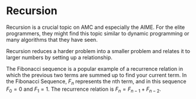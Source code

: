 # Recursion

Recursion is a crucial topic on AMC and especially the AIME. For the elite programmers, they might find this topic similar to dynamic programming or many algorithms that they have seen.

Recursion reduces a harder problem into a smaller problem and relates it to larger numbers by setting up a relationship.

The Fibonacci sequence is a popular example of a recurrence relation in which the previous two terms are summed up to find your current term. In the Fibonacci Sequence, $F_n$ represents the nth term, and in this sequence $F_0 = 0$ and $F_1 = 1$. The recurrence relation is $F_n = F_{n −1} + F_{n − 2}$.